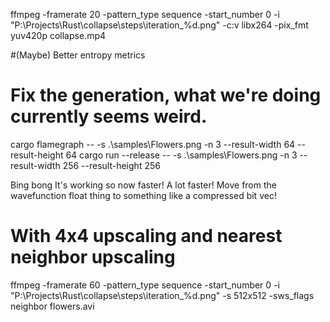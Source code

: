 ffmpeg -framerate 20 -pattern_type sequence -start_number 0 -i "P:\Projects\Rust\collapse\steps\iteration_%d.png" -c:v libx264 -pix_fmt yuv420p collapse.mp4

#(Maybe) Better entropy metrics
# Fix the generation, what we're doing currently seems weird.


cargo flamegraph  -- -s .\samples\Flowers.png -n 3 --result-width 64 --result-height 64
cargo run --release -- -s .\samples\Flowers.png -n 3 --result-width 256 --result-height 256


Bing bong
It's working so now faster!
A lot faster!
Move from the wavefunction float thing to something like a compressed bit vec!

# With 4x4 upscaling and nearest neighbor upscaling
ffmpeg -framerate 60 -pattern_type sequence -start_number 0 -i "P:\Projects\Rust\collapse\steps\iteration_%d.png" -s 512x512 -sws_flags neighbor flowers.avi